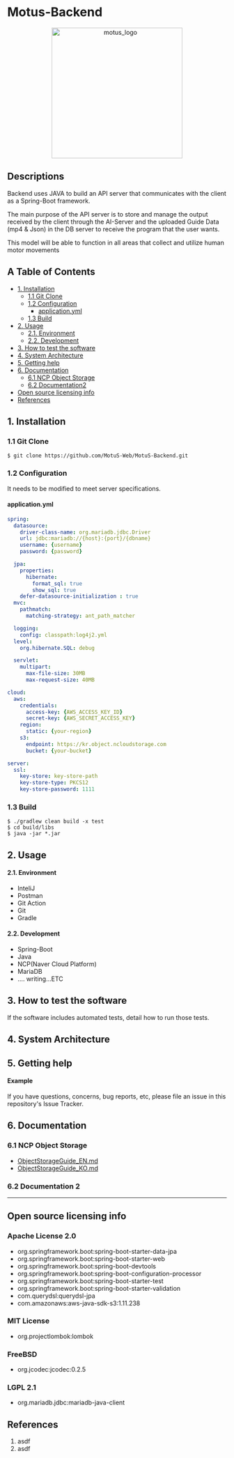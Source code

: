 # Motus-Backend

<div align="center">
  <img src="https://github.com/MotuS-Web/MotuS-Backend/assets/80760160/93089974-9c15-4428-926d-0c940464c39d" alt="motus_logo" width="300" height="300">
</div>


## Descriptions

Backend uses JAVA to build an API server that communicates with the client as a Spring-Boot framework.

The main purpose of the API server is to store and manage the output received by the client through the AI-Server and the uploaded Guide Data (mp4 & Json) in the DB server to receive the program that the user wants.

This model will be able to function in all areas that collect and utilize human motor movements

## A Table of Contents
* [1. Installation](#1-installation)
  * [1.1 Git Clone](#11-git-clone)
  * [1.2 Configuration](#12-configuration)
    * [application.yml](#applicationyml)
  * [1.3 Build](#13-build)
* [2. Usage](#2-usage)
  * [2.1. Environment](#21-environment)
  * [2.2. Development](#22-development)
* [3. How to test the software](#3-how-to-test-the-software)
* [4. System Architecture](#4-system-architecture)
* [5. Getting help](#5-getting-help)
* [6. Documentation](#6-documentation)
  * [6.1 NCP Object Storage ](#61-ncp-object-storage-)
  * [6.2 Documentation2](#62-documentation-2)
* [Open source licensing info](#open-source-licensing-info)
* [References](#references)

## 1. Installation

### 1.1 Git Clone
`$ git clone https://github.com/MotuS-Web/MotuS-Backend.git`

### 1.2 Configuration
It needs to be modified to meet server specifications.

#### application.yml

```yml
spring:
  datasource:
    driver-class-name: org.mariadb.jdbc.Driver
    url: jdbc:mariadb://{host}:{port}/{dbname}
    username: {username}
    password: {password}

  jpa:
    properties:
      hibernate:
        format_sql: true
        show_sql: true
    defer-datasource-initialization : true
  mvc:
    pathmatch:
      matching-strategy: ant_path_matcher

  logging:
    config: classpath:log4j2.yml
  level:
    org.hibernate.SQL: debug

  servlet:
    multipart:
      max-file-size: 30MB
      max-request-size: 40MB

cloud:
  aws:
    credentials:
      access-key: {AWS_ACCESS_KEY_ID}
      secret-key: {AWS_SECRET_ACCESS_KEY}
    region:
      static: {your-region}
    s3:
      endpoint: https://kr.object.ncloudstorage.com
      bucket: {your-bucket}

server:
  ssl:
    key-store: key-store-path
    key-store-type: PKCS12
    key-store-password: 1111


```
### 1.3 Build
```shell
$ ./gradlew clean build -x test
$ cd build/libs
$ java -jar *.jar
```

## 2. Usage
#### 2.1. Environment
- InteliJ
- Postman
- Git Action
- Git
- Gradle

#### 2.2. Development
- Spring-Boot
- Java
- NCP(Naver Cloud Platform)
- MariaDB
- .... writing...ETC

## 3. How to test the software
If the software includes automated tests, detail how to run those tests.

## 4. System Architecture


## 5. Getting help
#### Example
If you have questions, concerns, bug reports, etc, please file an issue in this repository's Issue Tracker.

## 6. Documentation
### 6.1 NCP Object Storage 
-  [ObjectStorageGuide_EN.md](ObjectStorageGuide_EN.md)
-  [ObjectStorageGuide_KO.md](ObjectStorageGuide_KO.md)
### 6.2 Documentation 2


---
## Open source licensing info
### Apache License 2.0
- org.springframework.boot:spring-boot-starter-data-jpa
- org.springframework.boot:spring-boot-starter-web
- org.springframework.boot:spring-boot-devtools
- org.springframework.boot:spring-boot-configuration-processor
- org.springframework.boot:spring-boot-starter-test
- org.springframework.boot:spring-boot-starter-validation
- com.querydsl:querydsl-jpa
- com.amazonaws:aws-java-sdk-s3:1.11.238
### MIT License
- org.projectlombok:lombok
### FreeBSD
- org.jcodec:jcodec:0.2.5
### LGPL 2.1
- org.mariadb.jdbc:mariadb-java-client

## References
1. asdf
2. asdf
